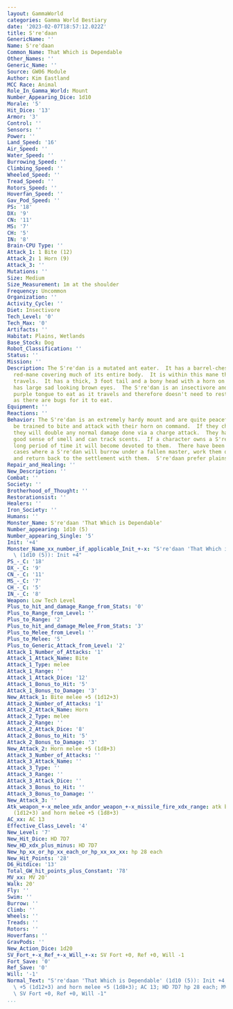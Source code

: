 ```yaml
---
layout: GammaWorld
categories: Gamma World Bestiary
date: '2023-02-07T18:57:12.022Z'
title: S're'daan
GenericName: ''
Name: S're'daan
Common_Name: That Which is Dependable
Other_Names: ''
Generic_Name: ''
Source: GW06 Module
Author: Kim Eastland
MCC Race: Animal
Role_In_Gamma_World: Mount
Number_Appearing_Dice: 1d10
Morale: '5'
Hit_Dice: '13'
Armor: '3'
Control: ''
Sensors: ''
Power: ''
Land_Speed: '16'
Air_Speed: ''
Water_Speed: ''
Burrowing_Speed: ''
Climbing_Speed: ''
Wheeled_Speed: ''
Tread_Speed: ''
Rotors_Speed: ''
Hoverfan_Speed: ''
Gav_Pod_Speed: ''
PS: '18'
DX: '9'
CN: '11'
MS: '7'
CH: '5'
IN: '8'
Brain-CPU Type: ''
Attack_1: 1 Bite (12)
Attack_2: 1 Horn (9)
Attack_3: ''
Mutations: ''
Size: Medium
Size_Measurement: 1m at the shoulder
Frequency: Uncommon
Organization: ''
Activity_Cycle: ''
Diet: Insectivore
Tech_Level: '0'
Tech_Max: '0'
Artifacts: ''
Habitat: Plains, Wetlands
Base_Stock: Dog
Robot_Classification: ''
Status: ''
Mission: ''
Description: The S're'dan is a mutated ant eater.  It has a barrel-chest with a bright
  red-mane covering much of its entire body.  It is within this mane that the rider
  travels.  It has a thick, 3 foot tail and a bony head with a horn on it.  The S're'dan
  has large sad looking brown eyes.  The S're'dan is an insectivore and uses its long,
  purple tongue to eat as it travels and therefore doesn't need to rest often as long
  as there are bugs for it to eat.
Equipment: ''
Reactions: ''
Behavior: The S're'dan is an extremely hardy mount and are quite peaceful.  They can
  be trained to bite and attack with their horn on command.  If they charge a target
  they will double any normal damage done via a charge attack.  They have an extremely
  good sense of smell and can track scents.  If a character owns a S're'dan for a
  long period of time it will become devoted to them.  There have been many recorded
  cases where a S're'dan will burrow under a fallen master, work them onto its back
  and return back to the settlement with them.  S're'daan prefer plains and verldlands.
Repair_and_Healing: ''
New_Description: ''
Combat: ''
Society: ''
Brotherhood_of_Thought: ''
Restorationsist: ''
Healers: ''
Iron_Society: ''
Humans: ''
Monster_Name: S're'daan 'That Which is Dependable'
Number_appearing: 1d10 (5)
Number_appearing_Single: '5'
Init: '+4'
Monster_Name_xx_number_if_applicable_Init_+-x: "S're'daan 'That Which is Dependable'\
  \ (1d10 (5)): Init +4"
PS_-_C: '18'
DX_-_C: '9'
CN_-_C: '11'
MS_-_C: '7'
CH_-_C: '5'
IN_-_C: '8'
Weapon: Low Tech Level
Plus_to_hit_and_damage_Range_from_Stats: '0'
Plus_to_Range_from_Level: ''
Plus_to_Range: '2'
Plus_to_hit_and_damage_Melee_From_Stats: '3'
Plus_to_Melee_from_Level: ''
Plus_to_Melee: '5'
Plus_to_Generic_Attack_from_Level: '2'
Attack_1_Number_of_Attacks: '1'
Attack_1_Attack_Name: Bite
Attack_1_Type: melee
Attack_1_Range: ''
Attack_1_Attack_Dice: '12'
Attack_1_Bonus_to_Hit: '5'
Attack_1_Bonus_to_Damage: '3'
New_Attack_1: Bite melee +5 (1d12+3)
Attack_2_Number_of_Attacks: '1'
Attack_2_Attack_Name: Horn
Attack_2_Type: melee
Attack_2_Range: ''
Attack_2_Attack_Dice: '8'
Attack_2_Bonus_to_Hit: '5'
Attack_2_Bonus_to_Damage: '3'
New_Attack_2: Horn melee +5 (1d8+3)
Attack_3_Number_of_Attacks: ''
Attack_3_Attack_Name: ''
Attack_3_Type: ''
Attack_3_Range: ''
Attack_3_Attack_Dice: ''
Attack_3_Bonus_to_Hit: ''
Attack_3_Bonus_to_Damage: ''
New_Attack_3: ''
Atk_weapon_+-x_melee_xdx_andor_weapon_+-x_missile_fire_xdx_range: atk bite melee +5
  (1d12+3) and horn melee +5 (1d8+3)
AC_xx: AC 13
Effective_Class_Level: '4'
New_Level: '7'
New_Hit_Dice: HD 7D7
New_HD_xdx_plus_minus: HD 7D7
New_hp_xx_or_hp_xx_each_or_hp_xx_xx_xx: hp 28 each
New_Hit_Points: '28'
D6_Hitdice: '13'
Total_GW_hit_points_plus_Constant: '78'
MV_xx: MV 20'
Walk: 20'
Fly: ''
Swim: ''
Burrow: ''
Climb: ''
Wheels: ''
Treads: ''
Rotors: ''
Hoverfans: ''
GravPods: ''
New_Action_Dice: 1d20
SV_Fort_+-x_Ref_+-x_Will_+-x: SV Fort +0, Ref +0, Will -1
Fort_Save: '0'
Ref_Save: '0'
Will: '-1'
Normal_Text: "S're'daan 'That Which is Dependable' (1d10 (5)): Init +4; atk bite melee\
  \ +5 (1d12+3) and horn melee +5 (1d8+3); AC 13; HD 7D7 hp 28 each; MV 20' ; 1d20;\
  \ SV Fort +0, Ref +0, Will -1"
...
```

